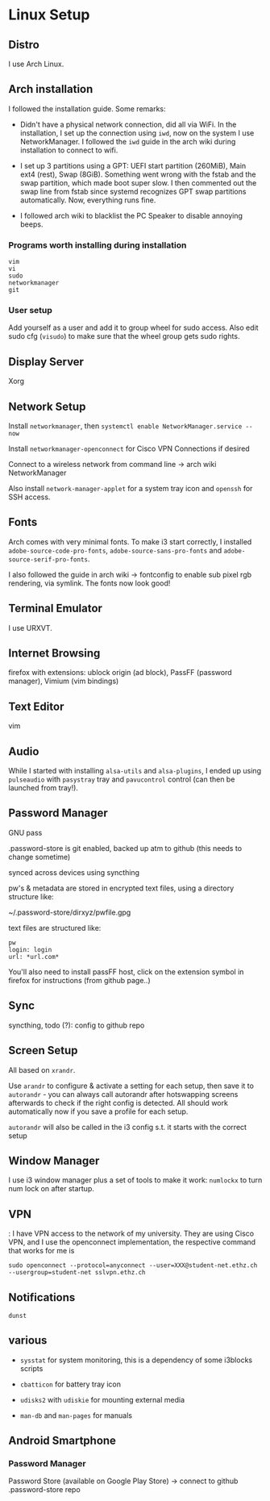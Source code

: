 # Linux Setup

## Distro

I use Arch Linux.

## Arch installation

I followed the installation guide. Some remarks:

- Didn't have a physical network connection, did all via WiFi. In the installation, I set up the connection using `iwd`, now on the system I use NetworkManager. I followed the `iwd` guide in the arch wiki during installation to connect to wifi.

- I set up 3 partitions using a GPT: UEFI start partition (260MiB), Main ext4 (rest), Swap (8GiB). Something went wrong with the fstab and the swap partition, which made boot super slow. I then commented out the swap line from fstab since systemd recognizes GPT swap partitions automatically. Now, everything runs fine.

- I followed arch wiki to blacklist the PC Speaker to disable annoying beeps.

### Programs worth installing during installation

    vim
    vi
    sudo
    networkmanager
    git
    
### User setup

Add yourself as a user and add it to group wheel for sudo access. Also edit sudo cfg (`visudo`) to make sure that the wheel group gets sudo rights.


## Display Server

Xorg



## Network Setup

Install `networkmanager`, then `systemctl enable NetworkManager.service --now`

Install `networkmanager-openconnect` for Cisco VPN Connections if desired

Connect to a wireless network from command line -> arch wiki NetworkManager

Also install `network-manager-applet` for a system tray icon and `openssh` for SSH access.

## Fonts

Arch comes with very minimal fonts. To make i3 start correctly, I installed `adobe-source-code-pro-fonts`, `adobe-source-sans-pro-fonts` and `adobe-source-serif-pro-fonts`.

I also followed the guide in arch wiki -> fontconfig to enable sub pixel rgb rendering, via symlink. The fonts now look good!

## Terminal Emulator

I use URXVT.

## Internet Browsing

firefox with extensions: ublock origin (ad block), PassFF (password manager), Vimium (vim bindings)

## Text Editor

vim

## Audio

While I started with installing `alsa-utils` and `alsa-plugins`, I ended up using `pulseaudio` with `pasystray` tray and `pavucontrol` control (can then be launched from tray!). 

## Password Manager

GNU pass

.password-store is git enabled, backed up atm to github (this needs to change sometime)

synced across devices using syncthing

pw's & metadata are stored in encrypted text files, using a directory structure like:

~/.password-store/dirxyz/pwfile.gpg

text files are structured like:

    pw
    login: login
    url: *url.com*

You'll also need to install passFF host, click on the extension symbol in firefox for instructions (from github page..)

## Sync

syncthing, todo (?): config to github repo

## Screen Setup

All based on `xrandr`. 

Use `arandr` to configure & activate a setting for each setup, then save it to `autorandr` - you can always call autorandr after hotswapping screens afterwards to check if the right config is detected. All should work automatically now if you save a profile for each setup.

`autorandr` will also be called in the i3 config s.t. it starts with the correct setup

## Window Manager

I use i3 window manager plus a set of tools to make it work:
`numlockx` to turn num lock on after startup.


## VPN
:
I have VPN access to the network of my university. They are using Cisco VPN, and I use the openconnect implementation, the respective command that works for me is
    
    sudo openconnect --protocol=anyconnect --user=XXX@student-net.ethz.ch --usergroup=student-net sslvpn.ethz.ch

## Notifications

`dunst` 

## various

- `sysstat` for system monitoring, this is a dependency of some i3blocks scripts

- `cbatticon` for battery tray icon

- `udisks2` with `udiskie` for mounting external media

- `man-db` and `man-pages` for manuals

## Android Smartphone

### Password Manager

Password Store (available on Google Play Store) -> connect to github .password-store repo
